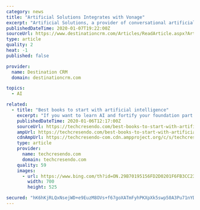 ```yaml
---
category: news
title: "Artificial Solutions Integrates with Vonage"
excerpt: "Artificial Solutions, a provider of conversational artificial intelligence solutions, has partnered with Vonage and introduced a new connector that integrates Teneo into Vonage's API Platform. Teneo users can now deploy conversational AI applications into new channels by leveraging the Vonage cloud-based communications API platform, which makes ..."
publishedDateTime: 2020-01-07T19:22:00Z
sourceUrl: https://www.destinationcrm.com/Articles/ReadArticle.aspx?ArticleID=135930
type: article
quality: 2
heat: -1
published: false

provider:
  name: Destination CRM
  domain: destinationcrm.com

topics:
  - AI

related:
  - title: "Best books to start with artificial intelligence"
    excerpt: "If you want to learn AI and fortify your foundation part then you are on right place to explore best books to start with artificial intelligence. Make Your Own Neural Network is a popular book that takes you through the mathematics of neural networks step by step. It also helps you to create your Neural network (which is a key element of deep ..."
    publishedDateTime: 2020-01-06T12:17:00Z
    sourceUrl: https://techcresendo.com/best-books-to-start-with-artificial-intelligence/
    ampUrl: https://techcresendo.com/best-books-to-start-with-artificial-intelligence/amp/
    cdnAmpUrl: https://techcresendo-com.cdn.ampproject.org/c/s/techcresendo.com/best-books-to-start-with-artificial-intelligence/amp/
    type: article
    provider:
      name: techcresendo.com
      domain: techcresendo.com
    quality: 59
    images:
      - url: https://www.bing.com/th?id=ON.29B70195156FD2D0201F6FB3CC230070
        width: 700
        height: 525

secured: "hK6hKjRLQxNsejWD+e9EuzM8OVs+f67goXATmFyhPKXpXk5swp50A3Pu71nYD2yscL8WB7tGPJC3l3F/+HhJU96WmqirzjPSkZcPm/to+hVbcY0/Y5L8naOszN0X/nTtyYQvh/ibGQZnDiflaapncTs1L1O0DG1Nv5YDHlNv7ubuyia+0Yh6N4Y5Dc1vLXdtdiK+AdGF1bvTR/ts/x21j3uwMQwjbTBk2lceMz2C+L1grXZ22slaYOIBeRXyOnOzS6u4xPciCVI09NOEDnMQVA==;nL3ynKkkQ8szln6/TPKn9w=="
---
```



